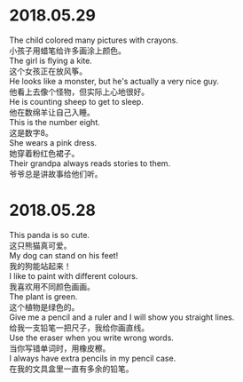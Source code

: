 # 2018.05.29  
The child colored many pictures with crayons.  
小孩子用蜡笔给许多画涂上颜色。  
The girl is flying a kite.  
这个女孩正在放风筝。  
He looks like a monster, but he's actually a very nice guy.  
他看上去像个怪物，但实际上心地很好。  
He is counting sheep to get to sleep.  
他在数绵羊让自己入睡。  
This is the number eight.  
这是数字8。  
She wears a pink dress.  
她穿着粉红色裙子。  
Their grandpa always reads stories to them.  
爷爷总是讲故事给他们听。  

# 2018.05.28  
This panda is so cute.   
这只熊猫真可爱。   
My dog can stand on his feet!  
我的狗能站起来！  
I like to paint with different colours.  
我喜欢用不同颜色画画。  
The plant is green.  
这个植物是绿色的。  
Give me a pencil and a ruler and I will show you straight lines.  
给我一支铅笔一把尺子，我给你画直线。  
Use the eraser when you write wrong words.  
当你写错单词时，用橡皮檫。  
I always have extra pencils in my pencil case.  
在我的文具盒里一直有多余的铅笔。  





